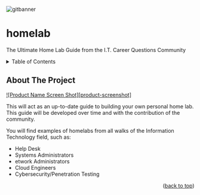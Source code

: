 ![gitbanner](https://user-images.githubusercontent.com/49261788/143656141-52df3916-badd-44e2-a03a-058bdf94a677.png)


# homelab
The Ultimate Home Lab Guide from the I.T. Career Questions Community

<!-- TABLE OF CONTENTS -->
<details>
  <summary>Table of Contents</summary>
  <ol>
    <li>
      <a href="#about-the-project">About The Project</a>
      <ul>
        <li><a href="#built-with">Built With</a></li>
      </ul>
    </li>
    <li>
      <a href="#getting-started">Getting Started</a>
      <ul>
        <li><a href="#prerequisites">Prerequisites</a></li>
        <li><a href="#installation">Installation</a></li>
      </ul>
    </li>
    <li><a href="#usage">Usage</a></li>
    <li><a href="#roadmap">Roadmap</a></li>
    <li><a href="#contributing">Contributing</a></li>
    <li><a href="#license">License</a></li>
    <li><a href="#contact">Contact</a></li>
    <li><a href="#acknowledgments">Acknowledgments</a></li>
  </ol>
</details>



<!-- ABOUT THE PROJECT -->
## About The Project

[![Product Name Screen Shot][product-screenshot]](https://example.com)

This will act as an up-to-date guide to building your own personal home lab.  This guide will be developed over time and with the contribution of the community.

You will find examples of homelabs from all walks of the Information Technology field, such as:
* Help Desk
* Systems Administrators
* etwork Administrators
* Cloud Engineers
* Cybersecurity/Penetration Testing


<p align="right">(<a href="#top">back to top</a>)</p>
